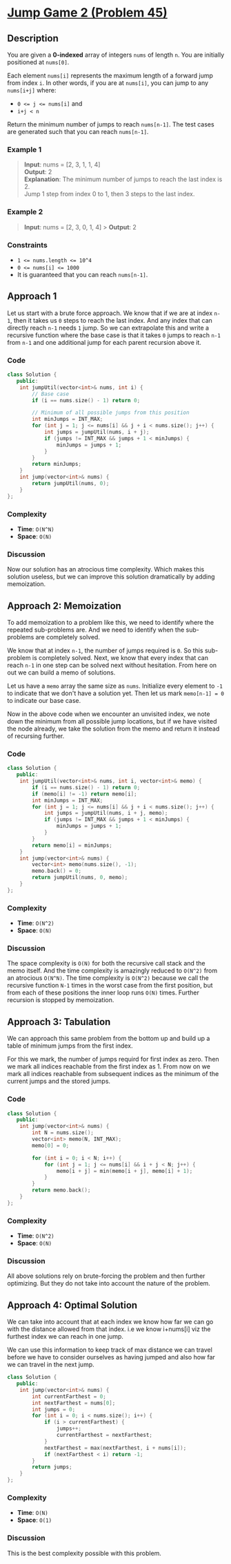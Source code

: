 # [Jump Game 2 (Problem 45)](https://leetcode.com/problems/jump-game-ii/)

## Description

You are given a **0-indexed** array of integers `nums` of length `n`. You are
initially positioned at `nums[0]`.

Each element `nums[i]` represents the maximum length of a forward jump from
index `i`. In other words, if you are at `nums[i]`, you can jump to any
`nums[i+j]` where:

- `0 <= j <= nums[i]` and
- `i+j < n`

Return the minimum number of jumps to reach `nums[n-1]`. The test cases are
generated such that you can reach `nums[n-1]`.

### Example 1

> **Input**: nums = [2, 3, 1, 1, 4]  
> **Output**: 2  
> **Explanation**: The minimum number of jumps to reach the last index is 2.  
> Jump 1 step from index 0 to 1, then 3 steps to the last index.

### Example 2

> **Input**: nums = [2, 3, 0, 1, 4] > **Output**: 2

### Constraints

- `1 <= nums.length <= 10^4`
- `0 <= nums[i] <= 1000`
- It is guaranteed that you can reach `nums[n-1]`.

## Approach 1

Let us start with a brute force approach. We know that if we are at index `n-1`,
then it takes us `0` steps to reach the last index. And any index that can
directly reach `n-1` needs `1` jump. So we can extrapolate this and write a
recursive function where the base case is that it takes `0` jumps to reach `n-1`
from `n-1` and one additional jump for each parent recursion above it.

### Code

```cpp
class Solution {
   public:
    int jumpUtil(vector<int>& nums, int i) {
        // Base case
        if (i == nums.size() - 1) return 0;

        // Minimum of all possible jumps from this position
        int minJumps = INT_MAX;
        for (int j = 1; j <= nums[i] && j + i < nums.size(); j++) {
            int jumps = jumpUtil(nums, i + j);
            if (jumps != INT_MAX && jumps + 1 < minJumps) {
                minJumps = jumps + 1;
            }
        }
        return minJumps;
    }
    int jump(vector<int>& nums) {
        return jumpUtil(nums, 0);
    }
};
```

### Complexity

- **Time**: `O(N^N)`
- **Space**: `O(N)`

### Discussion

Now our solution has an atrocious time complexity. Which makes this solution
useless, but we can improve this solution dramatically by adding memoization.

## Approach 2: Memoization

To add memoization to a problem like this, we need to identify where the
repeated sub-problems are. And we need to identify when the sub-problems are
completely solved.

We know that at index `n-1`, the number of jumps required is `0`. So this
sub-problem is completely solved. Next, we know that every index that can reach
`n-1` in one step can be solved next without hesitation. From here on out we can
build a memo of solutions.

Let us have a `memo` array the same size as `nums`. Initialize every element to
`-1` to indicate that we don't have a solution yet. Then let us mark
`memo[n-1] = 0` to indicate our base case.

Now in the above code when we encounter an unvisited index, we note down the
minimum from all possible jump locations, but if we have visited the node
already, we take the solution from the memo and return it instead of recursing
further.

### Code

```cpp
class Solution {
   public:
    int jumpUtil(vector<int>& nums, int i, vector<int>& memo) {
        if (i == nums.size() - 1) return 0;
        if (memo[i] != -1) return memo[i];
        int minJumps = INT_MAX;
        for (int j = 1; j <= nums[i] && j + i < nums.size(); j++) {
            int jumps = jumpUtil(nums, i + j, memo);
            if (jumps != INT_MAX && jumps + 1 < minJumps) {
                minJumps = jumps + 1;
            }
        }
        return memo[i] = minJumps;
    }
    int jump(vector<int>& nums) {
        vector<int> memo(nums.size(), -1);
        memo.back() = 0;
        return jumpUtil(nums, 0, memo);
    }
};
```

### Complexity

- **Time**: `O(N^2)`
- **Space**: `O(N)`

### Discussion

The space complexity is `O(N)` for both the recursive call stack and the memo
itself. And the time complexity is amazingly reduced to `O(N^2)` from an
atrocious `O(N^N)`. The time complexity is `O(N^2)` because we call the
recursive function `N-1` times in the worst case from the first position, but
from each of these positions the inner loop runs `O(N)` times. Further recursion
is stopped by memoization.

## Approach 3: Tabulation

We can approach this same problem from the bottom up and build up a table of
minimum jumps from the first index.

For this we mark, the number of jumps requird for first index as zero. Then we
mark all indices reachable from the first index as 1. From now on we mark all
indices reachable from subsequent indices as the minimum of the current jumps
and the stored jumps.

### Code

```cpp
class Solution {
   public:
    int jump(vector<int>& nums) {
        int N = nums.size();
        vector<int> memo(N, INT_MAX);
        memo[0] = 0;

        for (int i = 0; i < N; i++) {
            for (int j = 1; j <= nums[i] && i + j < N; j++) {
                memo[i + j] = min(memo[i + j], memo[i] + 1);
            }
        }
        return memo.back();
    }
};
```

### Complexity

- **Time**: `O(N^2)`
- **Space**: `O(N)`

### Discussion

All above solutions rely on brute-forcing the problem and then further
optimizing. But they do not take into account the nature of the problem.

## Approach 4: Optimal Solution

We can take into account that at each index we know how far we can go with the
distance allowed from that index. i.e we know i+nums[i] viz the furthest index
we can reach in one jump.

We can use this information to keep track of max distance we can travel before
we have to consider ourselves as having jumped and also how far we can travel in
the next jump.

```cpp
class Solution {
   public:
    int jump(vector<int>& nums) {
        int currentFarthest = 0;
        int nextFarthest = nums[0];
        int jumps = 0;
        for (int i = 0; i < nums.size(); i++) {
            if (i > currentFarthest) {
                jumps++;
                currentFarthest = nextFarthest;
            }
            nextFarthest = max(nextFarthest, i + nums[i]);
            if (nextFarthest < i) return -1;
        }
        return jumps;
    }
};
```

### Complexity

- **Time**: `O(N)`
- **Space**: `O(1)`

### Discussion

This is the best complexity possible with this problem.
